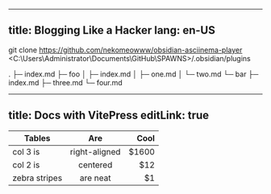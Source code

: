
---
title: Blogging Like a Hacker
lang: en-US
---
git clone https://github.com/nekomeowww/obsidian-asciinema-player <C:\Users\Administrator\Documents\GitHub\SPAWNS>/.obsidian/plugins


.
├─ index.md
├─ foo
│  ├─ index.md
│  ├─ one.md
│  └─ two.md
└─ bar
   ├─ index.md
   ├─ three.md
   └─ four.md


---
title: Docs with VitePress
editLink: true
---


| Tables        |      Are      |  Cool |
| ------------- | :-----------: | ----: |
| col 3 is      | right-aligned | $1600 |
| col 2 is      |   centered    |   $12 |
| zebra stripes |   are neat    |    $1 |